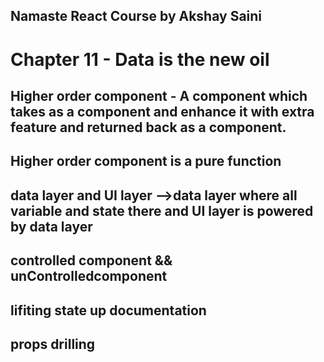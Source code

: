 ## Namaste React Course by Akshay Saini

# Chapter 11 - Data is the new oil

## Higher order component - A component which takes as a component and enhance it with extra feature and returned back as a component.

## Higher order component is a pure function

## data layer and UI layer -->data layer where all variable and state there and UI layer is powered by data layer

## controlled component && unControlledcomponent

## lifiting state up documentation

## props drilling
